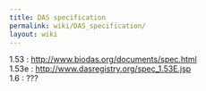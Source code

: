 ```yaml
---
title: DAS specification
permalink: wiki/DAS_specification/
layout: wiki
---
```


1.53 : <http://www.biodas.org/documents/spec.html>  
1.53e : <http://www.dasregistry.org/spec_1.53E.jsp>  
1.6 : ???  


